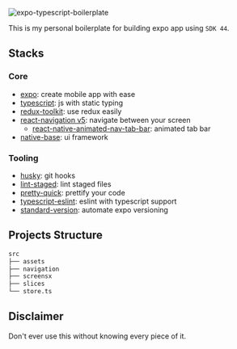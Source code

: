 ![expo-typescript-boilerplate](https://socialify.git.ci/mukhlisakbr/expo-typescript-boilerplate/image?description=1&font=Inter&forks=1&issues=1&language=1&name=1&owner=1&pattern=Plus&pulls=1&stargazers=1&theme=Dark)

This is my personal boilerplate for building expo app using `SDK 44`.

## Stacks

### Core

- [expo](https://docs.expo.dev/): create mobile app with ease
- [typescript](https://www.typescriptlang.org/): js with static typing
- [redux-toolkit](https://redux-toolkit.js.org/tutorials/quick-start): use redux easily
- [react-navigation v5](https://reactnavigation.org/docs/5.x/getting-started): navigate between your screen
  - [react-native-animated-nav-tab-bar](https://github.com/torgeadelin/react-native-animated-nav-tab-bar): animated tab bar
- [native-base](https://nativebase.io/): ui framework

### Tooling

- [husky](https://github.com/typicode/husky): git hooks
- [lint-staged](https://github.com/okonet/lint-staged): lint staged files
- [pretty-quick](https://github.com/azz/pretty-quick): prettify your code
- [typescript-eslint](https://github.com/typescript-eslint/typescript-eslint): eslint with typescript support
- [standard-version](https://github.com/conventional-changelog/standard-version): automate expo versioning

## Projects Structure

```bash
src
├── assets
├── navigation
├── screensx
├── slices
└── store.ts
```

## Disclaimer

Don't ever use this without knowing every piece of it.
